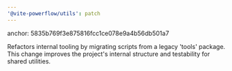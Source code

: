 ```yaml
---
'@vite-powerflow/utils': patch
---
```


anchor: 5835b769f3e875816fcc1ce078e9a4b56db501a7

Refactors internal tooling by migrating scripts from a legacy 'tools' package. This change improves the project's internal structure and testability for shared utilities.
